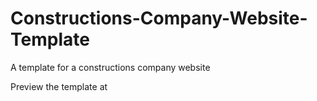 # Constructions-Company-Website-Template
A template for a constructions company website

Preview the template at 
